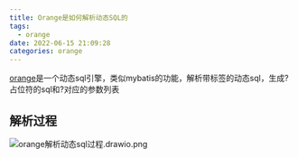 ```yaml
---
title: Orange是如何解析动态SQL的
tags:
  - orange
date: 2022-06-15 21:09:28
categories: orange
---
```


[orange](https://github.com/freakchick/orange)是一个动态sql引擎，类似mybatis的功能，解析带标签的动态sql，生成?占位符的sql和?对应的参数列表

## 解析过程

![orange解析动态sql过程.drawio.png](/assets/images/orange/orange解析动态sql过程.drawio.png)